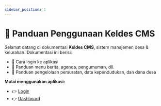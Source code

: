 ```yaml
---
sidebar_position: 1
---
```


# 📖 Panduan Penggunaan Keldes CMS

Selamat datang di dokumentasi **Keldes CMS**, sistem manajemen desa & kelurahan. Dokumentasi ini berisi:

- 📌 Cara login ke aplikasi
- 📌 Panduan menu berita, agenda, pengumuman, dll.
- 📌 Panduan pengelolaan persuratan, data kependudukan, dan dana desa

**Mulai menggunakan aplikasi:**

- 👉 [Login](./login)
- 👉 [Dashboard](./dashboard)
